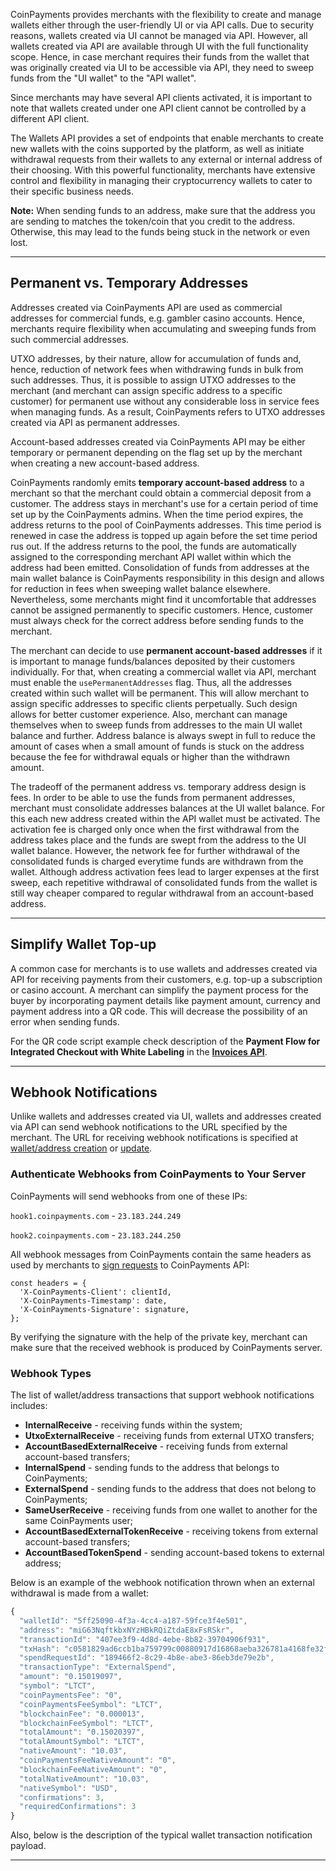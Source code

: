 CoinPayments provides merchants with the flexibility to create and manage wallets either through the user-friendly UI or
via API calls. Due to security reasons, wallets created via UI cannot be managed via API. However, all wallets created
via API are available through UI with the full functionality scope. Hence, in case merchant requires their funds
from the wallet that was originally created via UI to be accessible via API, they need to sweep funds from the "UI wallet"
to the "API wallet".

Since merchants may have several API clients activated, it is important to note that wallets created under one API client
cannot be controlled by a different API client.

The Wallets API provides a set of endpoints that enable merchants to create new wallets with the coins supported by the platform, as well as 
initiate withdrawal requests from their wallets to any external or internal address of their choosing. With this 
powerful functionality, merchants have extensive control and flexibility in managing their cryptocurrency wallets to cater to
their specific business needs.

**Note:** When sending funds to an address, make sure that the address you are sending to matches the token/coin
that you credit to the address. Otherwise, this may lead to the funds being stuck in the network or even lost.

---

## Permanent vs. Temporary Addresses

Addresses created via CoinPayments API are used as commercial addresses for commercial funds, e.g. gambler casino accounts.
Hence, merchants require flexibility when accumulating and sweeping funds from such commercial addresses.

UTXO addresses, by their nature, allow for accumulation of funds and, hence, reduction of network fees when withdrawing 
funds in bulk from such addresses. 
Thus, it is possible to assign UTXO addresses to the merchant (and merchant can assign specific address to a specific customer)
for permanent use without any considerable loss in service fees when managing funds. As a result, CoinPayments refers to
UTXO addresses created via API as permanent addresses.

Account-based addresses created via CoinPayments API may be either temporary or permanent depending on the flag set up 
by the merchant when creating a new account-based address.

CoinPayments randomly emits **temporary account-based address** to a merchant so that the merchant could obtain a 
commercial deposit from a customer. The address stays in merchant's use for a certain period of time set up by the 
CoinPayments admins. When the time period expires, the address returns to the pool of CoinPayments addresses. This 
time period is renewed in case the address is topped up again before the set time period rus out. If the address 
returns to the pool, the funds are automatically assigned to the corresponding merchant API wallet within which the 
address had been emitted. Consolidation of funds from addresses at the main wallet balance is CoinPayments responsibility
in this design and allows for reduction in fees when sweeping wallet balance elsewhere. Nevertheless, some merchants 
might find it uncomfortable that addresses cannot be assigned permanently to specific customers. Hence, customer must 
always check for the correct address before sending funds to the merchant.

The merchant can decide to use **permanent account-based addresses** if it is important to manage funds/balances 
deposited by their customers individually. For that, when creating a commercial wallet via API, merchant must enable the
`usePermanentAddresses` flag. Thus, all the addresses created within such wallet will be permanent. This will allow
merchant to assign specific addresses to specific clients perpetually. Such design allows for better customer experience.
Also, merchant can manage themselves when to sweep funds from addresses to the main UI wallet balance and further. Address 
balance is always swept in full to reduce the amount of cases when a small amount of
funds is stuck on the address because the fee for withdrawal equals or higher than the withdrawn amount. 

The tradeoff of the permanent address vs. temporary address design is fees. In order to be able to use the funds from permanent addresses,
merchant must consolidate addresses balances at the UI wallet balance. For this each new address created within the API wallet must be activated.
The activation fee is charged only once when the first withdrawal from the address takes place and the funds are swept from the address to
the UI wallet balance. However, the network fee for further withdrawal of the consolidated funds is charged
everytime funds are withdrawn from the wallet. Although address activation fees lead to larger expenses at the first sweep,
each repetitive withdrawal of consolidated funds from the wallet is still way cheaper compared to regular withdrawal from an
account-based address.

---

## Simplify Wallet Top-up

A common case for merchants is to use wallets and addresses created via API for receiving payments from their customers,
e.g. top-up a subscription or casino account. A merchant can simplify the payment process for the buyer by incorporating
payment details like payment amount, currency and payment address into a QR code. This will decrease the possibility of
an error when sending funds.

For the QR code script example check description of the **Payment Flow for Integrated Checkout with White Labeling**
in the **[Invoices API](#tag/Invoices-API)**.

---

## Webhook Notifications

Unlike wallets and addresses created via UI, wallets and addresses created via API can send webhook notifications to 
the URL specified by the merchant. The URL for receiving webhook notifications is specified at [wallet/address creation](#operation/createMerchantWallet) 
or [update](#operation/updateWalletWebhookUrl).

### Authenticate Webhooks from CoinPayments to Your Server

CoinPayments will send webhooks from one of these IPs:

`hook1.coinpayments.com` - `23.183.244.249`

`hook2.coinpayments.com` - `23.183.244.250`

All webhook messages from CoinPayments contain the same headers as used by merchants to [sign requests](#section/Generate-API-Signature)
to CoinPayments API:

```
const headers = {
  'X-CoinPayments-Client': clientId,
  'X-CoinPayments-Timestamp': date,
  'X-CoinPayments-Signature': signature,
};
```

By verifying the signature with the help of the private key, merchant can make sure that the received webhook is
produced by CoinPayments server.

### Webhook Types

The list of wallet/address transactions that support webhook notifications includes:
- **InternalReceive** - receiving funds within the system;
- **UtxoExternalReceive** - receiving funds from external UTXO transfers;
- **AccountBasedExternalReceive** - receiving funds from external account-based transfers;
- **InternalSpend** - sending funds to the address that belongs to CoinPayments;
- **ExternalSpend** - sending funds to the address that does not belong to CoinPayments;
- **SameUserReceive** - receiving funds from one wallet to another for the same CoinPayments user;
- **AccountBasedExternalTokenReceive** - receiving tokens from external account-based transfers;
- **AccountBasedTokenSpend** - sending account-based tokens to external address;

Below is an example of the webhook notification thrown when an external withdrawal is made from a wallet:

```javascript
{
  "walletId": "5ff25090-4f3a-4cc4-a187-59fce3f4e501",
  "address": "miG63NqftkbxNYzHBkRQiZtdaE8xFsRSkr",
  "transactionId": "407ee3f9-4d8d-4ebe-8b82-39704906f931",
  "txHash": "c0581829ad6ccb1ba759799c00880917d16868aeba326781a4168fe32f961bdd",
  "spendRequestId": "189466f2-8c29-4b8e-abe3-86eb3de79e2b",
  "transactionType": "ExternalSpend",
  "amount": "0.15019097",
  "symbol": "LTCT",
  "coinPaymentsFee": "0",
  "coinPaymentsFeeSymbol": "LTCT",
  "blockchainFee": "0.000013",
  "blockchainFeeSymbol": "LTCT",
  "totalAmount": "0.15020397",
  "totalAmountSymbol": "LTCT",
  "nativeAmount": "10.03",
  "coinPaymentsFeeNativeAmount": "0",
  "blockchainFeeNativeAmount": "0",
  "totalNativeAmount": "10.03",
  "nativeSymbol": "USD",
  "confirmations": 3,
  "requiredConfirmations": 3
}
```

Also, below is the description of the typical wallet transaction notification payload.

---

